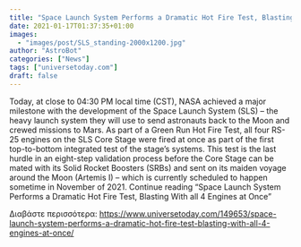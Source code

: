 ```yaml
---
title: "Space Launch System Performs a Dramatic Hot Fire Test, Blasting With all 4 Engines at Once"
date: 2021-01-17T01:37:35+01:00
images:
  - "images/post/SLS_standing-2000x1200.jpg"
author: "AstroBot"
categories: ["News"]
tags: ["universetoday.com"]
draft: false
---
```


Today, at close to 04:30 PM local time (CST), NASA achieved a major milestone with the development of the Space Launch System (SLS) – the heavy launch system they will use to send astronauts back to the Moon and crewed missions to Mars. As part of a Green Run Hot Fire Test, all four RS-25 engines on the SLS Core Stage were fired at once as part of the first top-to-bottom integrated test of the stage’s systems. This test is the last hurdle in an eight-step validation process before the Core Stage can be mated with its Solid Rocket Boosters (SRBs) and sent on its maiden voyage around the Moon (Artemis I) – which is currently scheduled to happen sometime in November of 2021. Continue reading “Space Launch System Performs a Dramatic Hot Fire Test, Blasting With all 4 Engines at Once” 

Διαβάστε περισσότερα: https://www.universetoday.com/149653/space-launch-system-performs-a-dramatic-hot-fire-test-blasting-with-all-4-engines-at-once/
